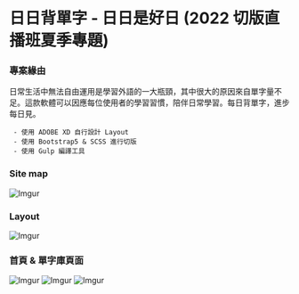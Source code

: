 # 日日背單字 - 日日是好日 (2022 切版直播班夏季專題)
### 專案緣由
日常生活中無法自由運用是學習外語的一大瓶頸，其中很大的原因來自單字量不足。這款軟體可以因應每位使用者的學習習慣，陪伴日常學習。每日背單字，進步每日見。
```
 - 使用 ADOBE XD 自行設計 Layout
 - 使用 Bootstrap5 & SCSS 進行切版
 - 使用 Gulp 編譯工具
```
### Site map
![Imgur](https://i.imgur.com/0EUUJI1.png)

### Layout
![Imgur](https://i.imgur.com/cxADIGk.png)
### 首頁 & 單字庫頁面
![Imgur](https://i.imgur.com/9bzmgfL.png)
![Imgur](https://i.imgur.com/G2Xdzde.png)
![Imgur](https://i.imgur.com/bQa9rpK.png)





